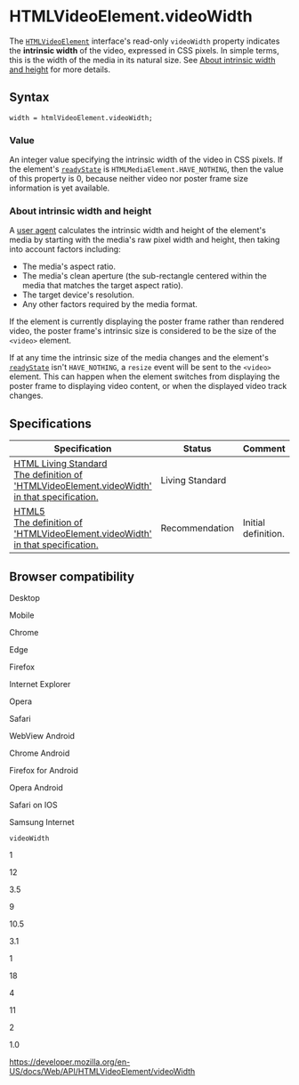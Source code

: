 HTMLVideoElement.videoWidth
===========================

The [`HTMLVideoElement`](../htmlvideoelement) interface's read-only `videoWidth` property indicates the **intrinsic width** of the video, expressed in CSS pixels. In simple terms, this is the width of the media in its natural size. See [About intrinsic width and height](#about_intrinsic_width_and_height) for more details.

Syntax
------

    width = htmlVideoElement.videoWidth;

### Value

An integer value specifying the intrinsic width of the video in CSS pixels. If the element's [`readyState`](../htmlmediaelement/readystate) is `HTMLMediaElement.HAVE_NOTHING`, then the value of this property is 0, because neither video nor poster frame size information is yet available.

### About intrinsic width and height

A [user agent](https://developer.mozilla.org/en-US/docs/Glossary/User_agent) calculates the intrinsic width and height of the element's media by starting with the media's raw pixel width and height, then taking into account factors including:

-   The media's aspect ratio.
-   The media's clean aperture (the sub-rectangle centered within the media that matches the target aspect ratio).
-   The target device's resolution.
-   Any other factors required by the media format.

If the element is currently displaying the poster frame rather than rendered video, the poster frame's intrinsic size is considered to be the size of the `<video>` element.

If at any time the intrinsic size of the media changes and the element's [`readyState`](../htmlmediaelement/readystate) isn't `HAVE_NOTHING`, a <span class="page-not-created">`resize`</span> event will be sent to the `<video>` element. This can happen when the element switches from displaying the poster frame to displaying video content, or when the displayed video track changes.

Specifications
--------------

<table><thead><tr class="header"><th>Specification</th><th>Status</th><th>Comment</th></tr></thead><tbody><tr class="odd"><td><a href="https://html.spec.whatwg.org/multipage/#dom-video-videowidth">HTML Living Standard<br />
<span class="small">The definition of 'HTMLVideoElement.videoWidth' in that specification.</span></a></td><td><span class="spec-living">Living Standard</span></td><td></td></tr><tr class="even"><td><a href="https://www.w3.org/TR/html52/semantics-embedded-content.html#dom-htmlvideoelement-videowidth">HTML5<br />
<span class="small">The definition of 'HTMLVideoElement.videoWidth' in that specification.</span></a></td><td><span class="spec-rec">Recommendation</span></td><td>Initial definition.</td></tr></tbody></table>

Browser compatibility
---------------------

Desktop

Mobile

Chrome

Edge

Firefox

Internet Explorer

Opera

Safari

WebView Android

Chrome Android

Firefox for Android

Opera Android

Safari on IOS

Samsung Internet

`videoWidth`

1

12

3.5

9

10.5

3.1

1

18

4

11

2

1.0

<a href="https://developer.mozilla.org/en-US/docs/Web/API/HTMLVideoElement/videoWidth" class="_attribution-link">https://developer.mozilla.org/en-US/docs/Web/API/HTMLVideoElement/videoWidth</a>
